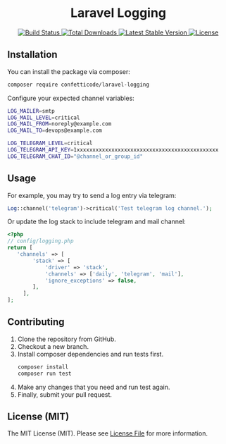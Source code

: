 <h1 style="text-align: center;">Laravel Logging</h1>

<p style="text-align: center;">
    <a href="https://github.com/confetticode/laravel-logging/actions">
        <img src="https://github.com/confetticode/laravel-logging/workflows/tests/badge.svg" alt="Build Status">
    </a>
    <a href="https://packagist.org/packages/confetticode/laravel-logging">
        <img src="https://img.shields.io/packagist/dt/confetticode/laravel-logging" alt="Total Downloads">
    </a>
    <a href="https://packagist.org/packages/confetticode/laravel-logging">
        <img src="https://img.shields.io/packagist/v/confetticode/laravel-logging" alt="Latest Stable Version">
    </a>
    <a href="https://packagist.org/packages/confetticode/laravel-logging">
        <img src="https://img.shields.io/github/license/confetticode/laravel-logging" alt="License">
    </a>
</p>

## Installation

You can install the package via composer:

```bash
composer require confetticode/laravel-logging
```

Configure your expected channel variables:

```bash
LOG_MAILER=smtp
LOG_MAIL_LEVEL=critical
LOG_MAIL_FROM=noreply@example.com
LOG_MAIL_TO=devops@example.com

LOG_TELEGRAM_LEVEL=critical
LOG_TELEGRAM_API_KEY=1xxxxxxxxxxxxxxxxxxxxxxxxxxxxxxxxxxxxxxxxxxxxx
LOG_TELEGRAM_CHAT_ID="@channel_or_group_id"
```

## Usage

For example, you may try to send a log entry via telegram:

```php
Log::channel('telegram')->critical('Test telegram log channel.');
```

Or update the log stack to include telegram and mail channel:

```php
<?php
// config/logging.php
return [
   'channels' => [
        'stack' => [
            'driver' => 'stack',
            'channels' => ['daily', 'telegram', 'mail'],
            'ignore_exceptions' => false,
        ],
     ],
];
```

<div id="contributing"></div>

## Contributing

1. Clone the repository from GitHub.
2. Checkout a new branch.
3. Install composer dependencies and run tests first.
    ```bash
    composer install
    composer run test
    ```
4. Make any changes that you need and run test again.
5. Finally, submit your pull request.

<div id="license"></div>

## License (MIT)

The MIT License (MIT). Please see [License File](./LICENSE.md) for more information.
